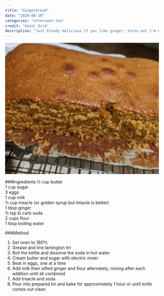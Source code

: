 ```yaml
---
title: "Gingerbread"
date: "2020-08-18"
categories: "afternoon-tea"
credit: "Hazel Dick"
description: "Just bloody delicious if you like ginger; turns out I'm quite fond of ginger due to some form of loyalty to the gene.  This is not biscuits to make for christmas, it is a really moist, delicious cake"
---
```


![Ginger bread](./gingerBread.jpg)

###Ingredients
½ cup butter  
1 cup sugar  
3 eggs  
1 cup milk  
½ cup treacle (or golden syrup but treacle is better)  
1 tbsp ginger  
½ tsp bi carb soda  
2 cups flour  
1 tbsp boiling water

###Method

1. Set oven to 180ºc
2. Grease and line lamington tin
3. Boil the kettle and dissolve the soda in hot water
4. Cream butter and sugar with electric mixer
5. Beat in eggs, one at a time
6. Add milk then sifted ginger and flour alternately, mixing after each addition until all combined
7. Add treacle and soda
8. Pour into prepared tin and bake for approximately 1 hour or until knife comes out clean
